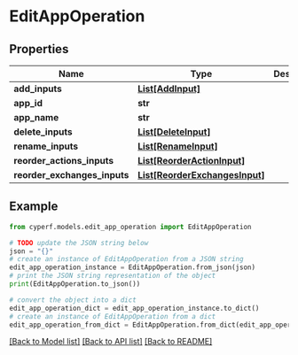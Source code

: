# EditAppOperation


## Properties

Name | Type | Description | Notes
------------ | ------------- | ------------- | -------------
**add_inputs** | [**List[AddInput]**](AddInput.md) |  | [optional] 
**app_id** | **str** |  | [optional] 
**app_name** | **str** |  | [optional] 
**delete_inputs** | [**List[DeleteInput]**](DeleteInput.md) |  | [optional] 
**rename_inputs** | [**List[RenameInput]**](RenameInput.md) |  | [optional] 
**reorder_actions_inputs** | [**List[ReorderActionInput]**](ReorderActionInput.md) |  | [optional] 
**reorder_exchanges_inputs** | [**List[ReorderExchangesInput]**](ReorderExchangesInput.md) |  | [optional] 

## Example

```python
from cyperf.models.edit_app_operation import EditAppOperation

# TODO update the JSON string below
json = "{}"
# create an instance of EditAppOperation from a JSON string
edit_app_operation_instance = EditAppOperation.from_json(json)
# print the JSON string representation of the object
print(EditAppOperation.to_json())

# convert the object into a dict
edit_app_operation_dict = edit_app_operation_instance.to_dict()
# create an instance of EditAppOperation from a dict
edit_app_operation_from_dict = EditAppOperation.from_dict(edit_app_operation_dict)
```
[[Back to Model list]](../README.md#documentation-for-models) [[Back to API list]](../README.md#documentation-for-api-endpoints) [[Back to README]](../README.md)



